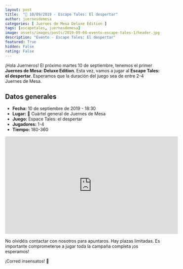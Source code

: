 ```yaml
---
layout: post
title:  "🧐 10/09/2019 - Escape Tales: El despertar"
author: juernesdemesa
categories: [ Juernes de Mesa Deluxe Edition ]
tags: [escapetales, juernesdemesa]
image: assets/images/posts/2019-09-04-evento-escape-tales-1/header.jpg
description: "Evento - Escape Tales: El despertar"
featured: True
hidden: False
rating: False
---
```


¡Hola Juerneros! El próximo martes 10 de septiembre, tenemos el primer **Juernes de Mesa: Deluxe Edition**. Esta vez, vamos a jugar al **Escape Tales: el despertar**. Esperamos que la duración del juego sea de entre 2-4 Juernes de Mesa.

## Datos generales

* **Fecha:** 10 de septiembre de 2019 - 18:30
* **Lugar:** 🎲 Cuártel general de Juernes de Mesa
* **Juego:** Espace Tales: el despertar
* **Jugadores:** 1-4
* **Tiempo:** 180-360

<iframe width="560" height="315" src="https://www.youtube.com/embed/ln4f2IzAiw8" frameborder="0" allow="accelerometer; autoplay; encrypted-media; gyroscope; picture-in-picture" allowfullscreen></iframe>

No olvidéis contactar con nosotros para apuntaros. Hay plazas limitadas. Es importante comprometerse a jugar toda la campaña completa ¡os esperamos!

¡Corred insensatos! 🧙